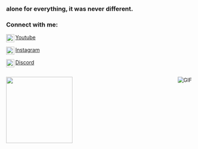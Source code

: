 ### alone for everything, it was never different.

<!-- SOCIALS -->
### Connect with me:
    
<img align="left" alt="youtube" width="22px" src="https://cdn.jsdelivr.net/npm/simple-icons@v3/icons/youtube.svg" />[Youtube](https://www.youtube.com/channel/UCLBfHWTHVi4ZJQdqE3Hd_3A)
<br>
<br>
<img align="left" alt="instagram" width="22px" src="https://cdn.jsdelivr.net/npm/simple-icons@v3/icons/instagram.svg" />[Instagram](https://www.instagram.com/rushkklk)
<br>
<br>
<img align="left" alt="discord" width="22px" src="https://cdn.jsdelivr.net/npm/simple-icons@v3/icons/discord.svg" />[Discord](https://www.discord.com/users/545703210539548684)

<div>
  <a href="https://github.com/rushscriptz"
  <img height="180em" src="https://github-readme-stats.vercel.app/api/top-langs/?username=rushscriptz&layout=compact&langs_count=7&theme=dracula%22/%3E">
</div>
<div style="display: inline_block"><br>

  <img align="right" alt="GIF" src="https://cdn.discordapp.com/attachments/907348370002165792/907348398724771930/896960935623819354.png"/>
 
</div>

<a href="https://github.com/rushscriptz">
  <img height="180em" src="https://github-readme-stats.vercel.app/api?username=rushscriptz&theme=midnight-purple&show_icons=true" />
</a>

  ##
